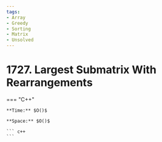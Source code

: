 ```yaml
---
tags:
- Array
- Greedy
- Sorting
- Matrix
- Unsolved
---
```



# 1727. Largest Submatrix With Rearrangements

=== "C++"

    **Time:** $O()$

    **Space:** $O()$

    ``` c++
    ```